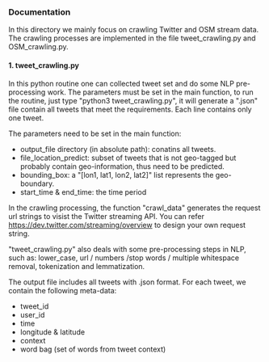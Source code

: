 ### Documentation
In this directory we mainly focus on crawling Twitter and OSM stream data. The crawling processes are implemented in the file tweet_crawling.py and OSM_crawling.py.

#### 1. tweet_crawling.py
In this python routine one can collected tweet set and do some NLP pre-processing work. The parameters must be set in the main function, to run the routine, just type "python3 tweet_crawling.py", it will generate a ".json" file contain all tweets that meet the requirements. Each line contains only one tweet.

The parameters need to be set in the main function:
-  output_file directory (in absolute path): conatins all tweets.
-  file_location_predict: subset of tweets that is not geo-tagged but probably contain geo-information, thus need to be predicted.
-  bounding_box: a "[lon1, lat1, lon2, lat2]" list represents the geo-boundary. 
-  start_time & end_time: the time period

In the crawling processing, the function "crawl_data" generates the request url strings to visist the Twitter streaming API. You can refer https://dev.twitter.com/streaming/overview to design your own request string.

"tweet_crawling.py" also deals with some pre-processing steps in NLP, such as: lower_case, url / numbers /stop words / multiple whitespace removal, tokenization and lemmatization.

The output file includes all tweets with .json format. For each tweet, we contain the following meta-data:
- tweet_id
- user_id
- time
- longitude & latitude
- context
- word bag (set of words from tweet context)
